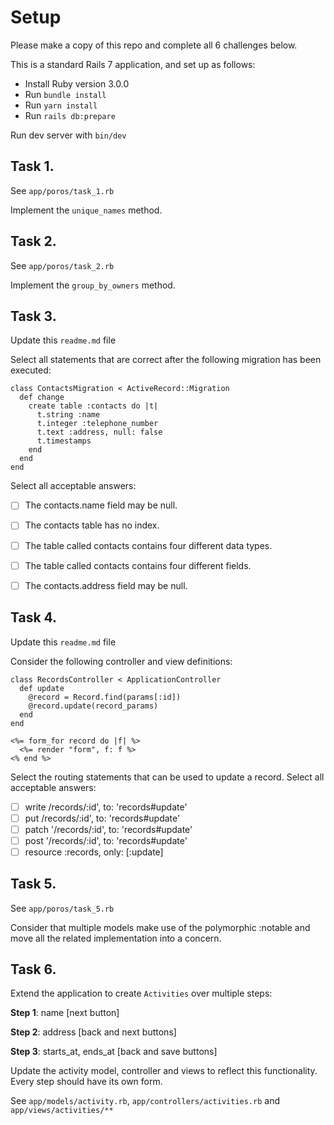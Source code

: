 # Setup

Please make a copy of this repo and complete all 6 challenges below.

This is a standard Rails 7 application, and set up as follows:

- Install Ruby version 3.0.0
- Run `bundle install`
- Run `yarn install`
- Run `rails db:prepare`

Run dev server with `bin/dev`

## Task 1.
See `app/poros/task_1.rb`

Implement the `unique_names` method.


## Task 2.
See `app/poros/task_2.rb`

Implement the `group_by_owners` method.


## Task 3.
Update this `readme.md` file

Select all statements that are correct after the following migration has been executed:
```
class ContactsMigration < ActiveRecord::Migration
  def change
    create table :contacts do |t|
      t.string :name
      t.integer :telephone_number
      t.text :address, null: false
      t.timestamps
    end
  end
end
```

Select all acceptable answers:
- [ ] The contacts.name field may be null.
- [ ] The contacts table has no index.
- [ ] The table called contacts contains four different data types.
- [ ] The table called contacts contains four different fields.
- [ ] The contacts.address field may be null.


## Task 4.
Update this `readme.md` file

Consider the following controller and view definitions:
```
class RecordsController < ApplicationController
  def update
    @record = Record.find(params[:id])
    @record.update(record_params)
  end
end
```

```
<%= form_for record do |f| %>
  <%= render "form", f: f %>
<% end %>
```

Select the routing statements that can be used to update a record. Select all acceptable answers:
- [ ] write /records/:id', to: 'records#update'
- [ ] put /records/:id', to: 'records#update'
- [ ] patch '/records/:id', to: 'records#update'
- [ ] post '/records/:id', to: 'records#update'
- [ ] resource :records, only: [:update]

## Task 5.
See `app/poros/task_5.rb`

Consider that multiple models make use of the polymorphic :notable and move all the related implementation into a concern.


## Task 6.
Extend the application to create `Activities` over multiple steps:

**Step 1**: name [next button]

**Step 2**: address [back and next buttons]

**Step 3**: starts_at, ends_at [back and save buttons]

Update the activity model, controller and views to reflect this functionality. Every step should have its own form.

See `app/models/activity.rb`, `app/controllers/activities.rb` and `app/views/activities/**`
